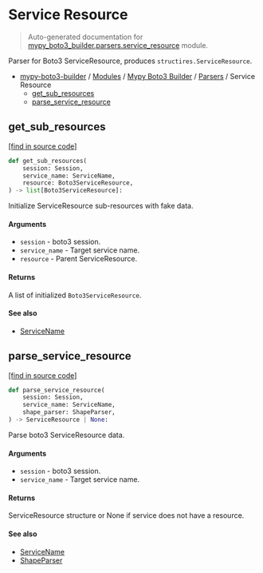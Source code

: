 # Service Resource

> Auto-generated documentation for [mypy_boto3_builder.parsers.service_resource](https://github.com/vemel/mypy_boto3_builder/blob/main/mypy_boto3_builder/parsers/service_resource.py) module.

Parser for Boto3 ServiceResource, produces `structires.ServiceResource`.

- [mypy-boto3-builder](../../README.md#mypy_boto3_builder) / [Modules](../../MODULES.md#mypy-boto3-builder-modules) / [Mypy Boto3 Builder](../index.md#mypy-boto3-builder) / [Parsers](index.md#parsers) / Service Resource
    - [get_sub_resources](#get_sub_resources)
    - [parse_service_resource](#parse_service_resource)

## get_sub_resources

[[find in source code]](https://github.com/vemel/mypy_boto3_builder/blob/main/mypy_boto3_builder/parsers/service_resource.py#L107)

```python
def get_sub_resources(
    session: Session,
    service_name: ServiceName,
    resource: Boto3ServiceResource,
) -> list[Boto3ServiceResource]:
```

Initialize ServiceResource sub-resources with fake data.

#### Arguments

- `session` - boto3 session.
- `service_name` - Target service name.
- `resource` - Parent ServiceResource.

#### Returns

A list of initialized `Boto3ServiceResource`.

#### See also

- [ServiceName](../service_name.md#servicename)

## parse_service_resource

[[find in source code]](https://github.com/vemel/mypy_boto3_builder/blob/main/mypy_boto3_builder/parsers/service_resource.py#L28)

```python
def parse_service_resource(
    session: Session,
    service_name: ServiceName,
    shape_parser: ShapeParser,
) -> ServiceResource | None:
```

Parse boto3 ServiceResource data.

#### Arguments

- `session` - boto3 session.
- `service_name` - Target service name.

#### Returns

ServiceResource structure or None if service does not have a resource.

#### See also

- [ServiceName](../service_name.md#servicename)
- [ShapeParser](shape_parser.md#shapeparser)
